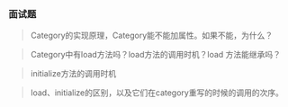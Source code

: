### 面试题

> Category的实现原理，Category能不能加属性。如果不能，为什么？

> Category中有load方法吗？load方法的调用时机？load 方法能继承吗？

> initialize方法的调用时机

> load、initialize的区别，以及它们在category重写的时候的调用的次序。
